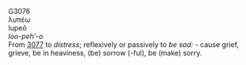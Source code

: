 <body>
  <p>G3076<br>  λυπέω  <br> lupeō  <br><i>loo-peh‘-o </i><br>From <a href="g3077.htm">3077</a>  to <i>distress</i>; reflexively or passively to <i>be</i> <i>sad:</i> - cause grief, grieve, be in heaviness, (be) sorrow (-ful), be (make) sorry.<br></p>
 </body>